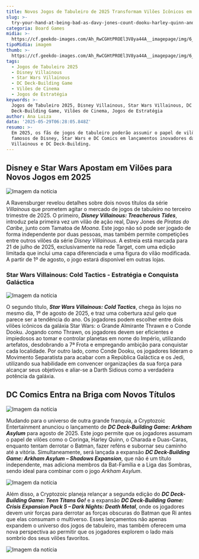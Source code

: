 ```yaml
---
title: Novos Jogos de Tabuleiro de 2025 Transformam Vilões Icônicos em Protagonistas
slug: >-
  try-your-hand-at-being-bad-as-davy-jones-count-dooku-harley-quinn-and-a-giant-gold-loving-crab
categoria: Board Games
midia: >-
  https://cf.geekdo-images.com/Ah_RwCGHtPROEl3V8ya44A__imagepage/img/6_jnBaYRY1nSwqY_T5cvsgFiXU4=/fit-in/900x600/filters:no_upscale():strip_icc()/pic8906683.png
tipoMidia: imagem
thumb: >-
  https://cf.geekdo-images.com/Ah_RwCGHtPROEl3V8ya44A__imagepage/img/6_jnBaYRY1nSwqY_T5cvsgFiXU4=/fit-in/900x600/filters:no_upscale():strip_icc()/pic8906683.png
tags:
  - Jogos de Tabuleiro 2025
  - Disney Villainous
  - Star Wars Villainous
  - DC Deck-Building Game
  - Vilões de Cinema
  - Jogos de Estratégia
keywords: >-
  Jogos de Tabuleiro 2025, Disney Villainous, Star Wars Villainous, DC
  Deck-Building Game, Vilões de Cinema, Jogos de Estratégia
author: Ana Luiza
data: '2025-05-29T06:28:05.848Z'
resumo: >-
  Em 2025, os fãs de jogos de tabuleiro poderão assumir o papel de vilões
  famosos de Disney, Star Wars e DC Comics em lançamentos inovadores das séries
  Villainous e DC Deck-Building.
---
```


## Disney e Star Wars Apostam em Vilões para Novos Jogos em 2025

![Imagem da notícia](https://cf.geekdo-images.com/odYNOlSbv6fdLbndudsvuA__imagepage/img/59gvkWzZTewByJzck_JaaPredzo=/fit-in/900x600/filters:no_upscale():strip_icc()/pic8906661.jpg)

A Ravensburger revelou detalhes sobre dois novos títulos da série _Villainous_ que prometem agitar o mercado de jogos de tabuleiro no terceiro trimestre de 2025. O primeiro, **_Disney Villainous: Treacherous Tides_**, introduz pela primeira vez um vilão de ação real, Davy Jones de _Piratas do Caribe_, junto com Tamatoa de _Moana_. Este jogo não só pode ser jogado de forma independente por duas pessoas, mas também permite competições entre outros vilões da série _Disney Villainous_. A estreia está marcada para 21 de julho de 2025, exclusivamente na rede Target, com uma edição limitada que inclui uma capa diferenciada e uma figura do vilão modificada. A partir de 1º de agosto, o jogo estará disponível em outras lojas.

### Star Wars Villainous: Cold Tactics - Estratégia e Conquista Galáctica

![Imagem da notícia](https://cf.geekdo-images.com/4J9I2gc65pjMNAbRTZoQ3g__imagepage/img/RF4T0REgS3IPr11QJR2oEbpNyxo=/fit-in/900x600/filters:no_upscale():strip_icc()/pic8907824.jpg)

O segundo título, **_Star Wars Villainous: Cold Tactics_**, chega às lojas no mesmo dia, 1º de agosto de 2025, e traz uma cobertura azul gelo que parece ser a tendência do ano. Os jogadores podem escolher entre dois vilões icônicos da galáxia Star Wars: o Grande Almirante Thrawn e o Conde Dooku. Jogando como Thrawn, os jogadores devem ser eficientes e impiedosos ao tomar e controlar planetas em nome do Império, utilizando artefatos, desdobrando a 7ª Frota e empregando ambição para conquistar cada localidade. Por outro lado, como Conde Dooku, os jogadores lideram o Movimento Separatista para acabar com a República Galáctica e os Jedi, utilizando sua habilidade em convencer organizações da sua força para alcançar seus objetivos e aliar-se a Darth Sidious como a verdadeira potência da galáxia.

## DC Comics Entra na Briga com Novos Títulos

![Imagem da notícia](https://cf.geekdo-images.com/YQah2n-HSastXaw18n5d4g__imagepage/img/RROyQV-i7u7weX0CKMbPtPfjVRk=/fit-in/900x600/filters:no_upscale():strip_icc()/pic8441818.jpg)

Mudando para o universo de outra grande franquia, a Cryptozoic Entertainment anunciou o lançamento de **_DC Deck-Building Game: Arkham Asylum_** para agosto de 2025. Este jogo permite que os jogadores assumam o papel de vilões como o Coringa, Harley Quinn, o Charada e Duas-Caras, enquanto tentam derrotar o Batman, fazer reféns e subornar seu caminho até a vitória. Simultaneamente, será lançada a expansão **_DC Deck-Building Game: Arkham Asylum – Shadows Expansion_**, que não é um título independente, mas adiciona membros da Bat-Família e a Liga das Sombras, sendo ideal para combinar com o jogo _Arkham Asylum_.

![Imagem da notícia](https://cf.geekdo-images.com/G2eqcgUlBmU1n880KyJcuA__imagepage/img/bpTU5IIhgQfGHOsJCJNctZa_uRQ=/fit-in/900x600/filters:no_upscale():strip_icc()/pic8908030.png)

Além disso, a Cryptozoic planeja relançar a segunda edição do **_DC Deck-Building Game: Teen Titans Go!_** e a expansão **_DC Deck-Building Game: Crisis Expansion Pack 5 – Dark Nights: Death Metal_**, onde os jogadores devem unir forças para derrotar as forças obscuras do Batman que Ri antes que elas consumam o multiverso. Esses lançamentos não apenas expandem o universo dos jogos de tabuleiro, mas também oferecem uma nova perspectiva ao permitir que os jogadores explorem o lado mais sombrio dos seus vilões favoritos.

![Imagem da notícia](https://cf.geekdo-images.com/DjibAT_WjU0tId59oQ1NMw__imagepage/img/yzSKde6gChJu9qCsiAPyerMJPto=/fit-in/900x600/filters:no_upscale():strip_icc()/pic8441857.jpg)
